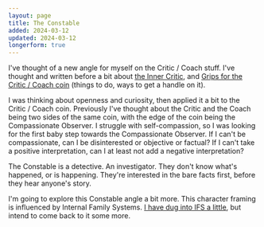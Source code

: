 ```yaml
---
layout: page
title: The Constable
added: 2024-03-12
updated: 2024-03-12
longerform: true
---
```


I've thought of a new angle for myself on the Critic / Coach stuff. I've thought and written before a bit about [the Inner Critic](/thinking/inner-critic/), and [Grips for the Critic / Coach coin](/thinking/grips-for-the-critic-coach-coin/) (things to do, ways to get a handle on it).

I was thinking about openness and curiosity, then applied it a bit to the Critic / Coach coin. Previously I've thought about the Critic and the Coach being two sides of the same coin, with the edge of the coin being the Compassionate Observer. I struggle with self-compassion, so I was looking for the first baby step towards the Compassionate Observer. If I can't be compassionate, can I be disinterested or objective or factual? If I can't take a positive interpretation, can I at least not add a negative interpretation? 

<div class="boxout">
The Constable is a detective. An investigator. They don't know what's happened, or is happening. They're interested in the bare facts first, before they hear anyone's story.
</div>

I'm going to explore this Constable angle a bit more. This character framing is influenced by Internal Family Systems. [I have dug into IFS a little](/thinking/notes-from-IFS-reading/), but intend to come back to it some more.
